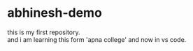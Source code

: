 # abhinesh-demo
this is my first repository.
<br>
and i am learning this form 'apna college' and now in vs code. 